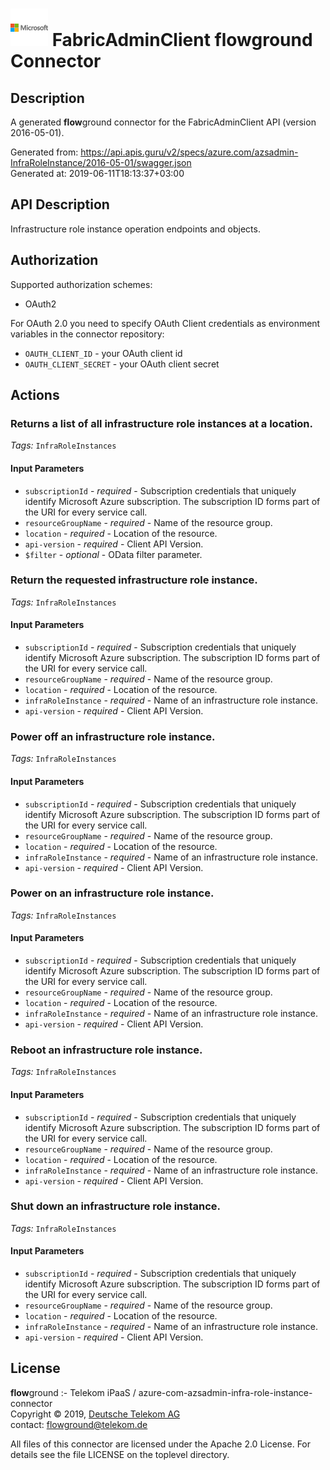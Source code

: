 # ![LOGO](logo.png) FabricAdminClient **flow**ground Connector

## Description

A generated **flow**ground connector for the FabricAdminClient API (version 2016-05-01).

Generated from: https://api.apis.guru/v2/specs/azure.com/azsadmin-InfraRoleInstance/2016-05-01/swagger.json<br/>
Generated at: 2019-06-11T18:13:37+03:00

## API Description

Infrastructure role instance operation endpoints and objects.

## Authorization

Supported authorization schemes:
- OAuth2

For OAuth 2.0 you need to specify OAuth Client credentials as environment variables in the connector repository:
* `OAUTH_CLIENT_ID` - your OAuth client id
* `OAUTH_CLIENT_SECRET` - your OAuth client secret

## Actions

### Returns a list of all infrastructure role instances at a location.

*Tags:* `InfraRoleInstances`

#### Input Parameters
* `subscriptionId` - _required_ - Subscription credentials that uniquely identify Microsoft Azure subscription. The subscription ID forms part of the URI for every service call.
* `resourceGroupName` - _required_ - Name of the resource group.
* `location` - _required_ - Location of the resource.
* `api-version` - _required_ - Client API Version.
* `$filter` - _optional_ - OData filter parameter.

### Return the requested infrastructure role instance.

*Tags:* `InfraRoleInstances`

#### Input Parameters
* `subscriptionId` - _required_ - Subscription credentials that uniquely identify Microsoft Azure subscription. The subscription ID forms part of the URI for every service call.
* `resourceGroupName` - _required_ - Name of the resource group.
* `location` - _required_ - Location of the resource.
* `infraRoleInstance` - _required_ - Name of an infrastructure role instance.
* `api-version` - _required_ - Client API Version.

### Power off an infrastructure role instance.

*Tags:* `InfraRoleInstances`

#### Input Parameters
* `subscriptionId` - _required_ - Subscription credentials that uniquely identify Microsoft Azure subscription. The subscription ID forms part of the URI for every service call.
* `resourceGroupName` - _required_ - Name of the resource group.
* `location` - _required_ - Location of the resource.
* `infraRoleInstance` - _required_ - Name of an infrastructure role instance.
* `api-version` - _required_ - Client API Version.

### Power on an infrastructure role instance.

*Tags:* `InfraRoleInstances`

#### Input Parameters
* `subscriptionId` - _required_ - Subscription credentials that uniquely identify Microsoft Azure subscription. The subscription ID forms part of the URI for every service call.
* `resourceGroupName` - _required_ - Name of the resource group.
* `location` - _required_ - Location of the resource.
* `infraRoleInstance` - _required_ - Name of an infrastructure role instance.
* `api-version` - _required_ - Client API Version.

### Reboot an infrastructure role instance.

*Tags:* `InfraRoleInstances`

#### Input Parameters
* `subscriptionId` - _required_ - Subscription credentials that uniquely identify Microsoft Azure subscription. The subscription ID forms part of the URI for every service call.
* `resourceGroupName` - _required_ - Name of the resource group.
* `location` - _required_ - Location of the resource.
* `infraRoleInstance` - _required_ - Name of an infrastructure role instance.
* `api-version` - _required_ - Client API Version.

### Shut down an infrastructure role instance.

*Tags:* `InfraRoleInstances`

#### Input Parameters
* `subscriptionId` - _required_ - Subscription credentials that uniquely identify Microsoft Azure subscription. The subscription ID forms part of the URI for every service call.
* `resourceGroupName` - _required_ - Name of the resource group.
* `location` - _required_ - Location of the resource.
* `infraRoleInstance` - _required_ - Name of an infrastructure role instance.
* `api-version` - _required_ - Client API Version.

## License

**flow**ground :- Telekom iPaaS / azure-com-azsadmin-infra-role-instance-connector<br/>
Copyright © 2019, [Deutsche Telekom AG](https://www.telekom.de)<br/>
contact: flowground@telekom.de

All files of this connector are licensed under the Apache 2.0 License. For details
see the file LICENSE on the toplevel directory.
